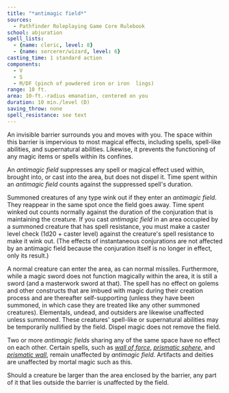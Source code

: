 ```yaml
---
title: "*antimagic field*"
sources:
  - Pathfinder Roleplaying Game Core Rulebook
school: abjuration
spell_lists:
  - {name: cleric, level: 8}
  - {name: sorcerer/wizard, level: 6}
casting_time: 1 standard action
components:
  - V
  - S
  - M/DF (pinch of powdered iron or iron  lings)
range: 10 ft.
area: 10-ft.-radius emanation, centered on you
duration: 10 min./level (D)
saving_throw: none
spell_resistance: see text
---
```


An invisible barrier surrounds you and moves with you. The space within this barrier is impervious to most magical effects, including spells, spell-like abilities, and supernatural abilities. Likewise, it prevents the functioning of any magic items or spells within its confines.

An *antimagic field* suppresses any spell or magical effect used within, brought into, or cast into the area, but does not dispel it. Time spent within an *antimagic field* counts against the suppressed spell's duration.

Summoned creatures of any type wink out if they enter an *antimagic field*. They reappear in the same spot once the field goes away. Time spent winked out counts normally against the duration of the conjuration that is maintaining the creature. If you cast *antimagic field* in an area occupied by a summoned creature that has spell resistance, you must make a caster level check (1d20 + caster level) against the creature's spell resistance to make it wink out. (The effects of instantaneous conjurations are not affected by an antimagic field because the conjuration itself is no longer in effect, only its result.)

A normal creature can enter the area, as can normal missiles. Furthermore, while a magic sword does not function magically within the area, it is still a sword (and a masterwork sword at that). The spell has no effect on golems and other constructs that are imbued with magic during their creation process and are thereafter self-supporting (unless they have been summoned, in which case they are treated like any other summoned creatures). Elementals, undead, and outsiders are likewise unaffected unless summoned. These creatures' spell-like or supernatural abilities may be temporarily nullified by the field. Dispel magic does not remove the field.

Two or more *antimagic fields* sharing any of the same space have no effect on each other. Certain spells, such as [*wall of force*](/spells/wall-of-force/), [*prismatic sphere*](/spells/prismatic-sphere/), and [*prismatic wall*](/spells/prismatic-wall/), remain unaffected by *antimagic field*. Artifacts and deities are unaffected by mortal magic such as this.

Should a creature be larger than the area enclosed by the barrier, any part of it that lies outside the barrier is unaffected by the field.

